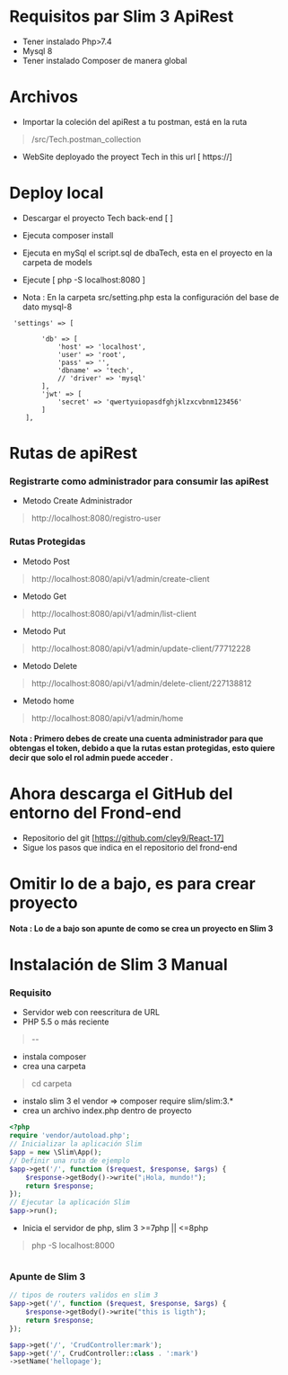 # Requisitos par Slim 3 ApiRest
- Tener instalado Php>7.4
- Mysql 8
- Tener instalado Composer de manera global
# Archivos 
- Importar la coleción del apiRest a tu postman, está en la ruta 
> /src/Tech.postman_collection 
- WebSite deployado the proyect Tech in this url [ https://]
# Deploy local
- Descargar el proyecto Tech back-end [ ]
- Ejecuta composer install
- Ejecuta en mySql el script.sql de dbaTech, esta en el proyecto en la carpeta de models
- Ejecute [ php -S localhost:8080 ]

- Nota : En la carpeta src/setting.php esta la configuración del base de dato mysql-8
````npm
 'settings' => [

        'db' => [
            'host' => 'localhost',
            'user' => 'root',
            'pass' => '',
            'dbname' => 'tech',
            // 'driver' => 'mysql'
        ],
        'jwt' => [
            'secret' => 'qwertyuiopasdfghjklzxcvbnm123456'
        ]
    ],
````
# Rutas de apiRest 
### Registrarte como administrador para consumir las apiRest

- Metodo Create Administrador
> http://localhost:8080/registro-user

### Rutas Protegidas

- Metodo Post
> http://localhost:8080/api/v1/admin/create-client

- Metodo Get
> http://localhost:8080/api/v1/admin/list-client

- Metodo Put
> http://localhost:8080/api/v1/admin/update-client/77712228

- Metodo Delete
> http://localhost:8080/api/v1/admin/delete-client/227138812


- Metodo home
> http://localhost:8080/api/v1/admin/home

#### Nota : Primero debes de create una cuenta administrador para que obtengas el token, debido a que la rutas estan protegidas, esto quiere decir que solo el rol admin puede acceder . 


# Ahora descarga el GitHub del entorno del Frond-end 
- Repositorio del git [https://github.com/cley9/React-17] 
- Sigue los pasos que indica en el repositorio del frond-end



# Omitir lo de a bajo, es para crear proyecto
#### Nota : Lo de a bajo son apunte de como se crea un proyecto en Slim 3
# Instalación de Slim 3 Manual
### Requisito
- Servidor web con reescritura de URL
- PHP 5.5 o más reciente
> --
- instala composer  
- crea una carpeta
> cd carpeta
- instalo slim 3 el vendor => composer require slim/slim:3.*
- crea un archivo index.php dentro de proyecto
```php
<?php
require 'vendor/autoload.php';
// Inicializar la aplicación Slim
$app = new \Slim\App();
// Definir una ruta de ejemplo
$app->get('/', function ($request, $response, $args) {
    $response->getBody()->write("¡Hola, mundo!");
    return $response;
});
// Ejecutar la aplicación Slim
$app->run();
```
- Inicia el servidor de php, slim 3  >=7php || <=8php
> php -S localhost:8000  
```php

```
### Apunte de Slim 3 
```php
// tipos de routers validos en slim 3
$app->get('/', function ($request, $response, $args) {
    $response->getBody()->write("this is ligth");
    return $response;
});

$app->get('/', 'CrudController:mark');
$app->get('/', CrudController::class . ':mark')
->setName('hellopage');
```